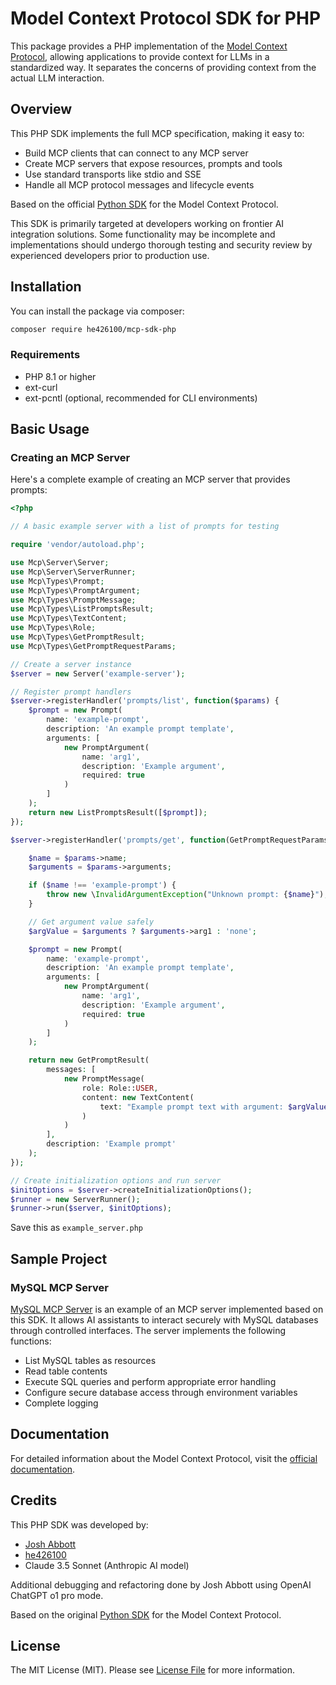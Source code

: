 # Model Context Protocol SDK for PHP

This package provides a PHP implementation of the [Model Context Protocol](https://modelcontextprotocol.io), allowing applications to provide context for LLMs in a standardized way. It separates the concerns of providing context from the actual LLM interaction.

## Overview

This PHP SDK implements the full MCP specification, making it easy to:
* Build MCP clients that can connect to any MCP server
* Create MCP servers that expose resources, prompts and tools
* Use standard transports like stdio and SSE
* Handle all MCP protocol messages and lifecycle events

Based on the official [Python SDK](https://github.com/modelcontextprotocol/python-sdk) for the Model Context Protocol.

This SDK is primarily targeted at developers working on frontier AI integration solutions. Some functionality may be incomplete and implementations should undergo thorough testing and security review by experienced developers prior to production use.

## Installation

You can install the package via composer:

```bash
composer require he426100/mcp-sdk-php
```

### Requirements
* PHP 8.1 or higher
* ext-curl
* ext-pcntl (optional, recommended for CLI environments)

## Basic Usage

### Creating an MCP Server

Here's a complete example of creating an MCP server that provides prompts:

```php
<?php

// A basic example server with a list of prompts for testing

require 'vendor/autoload.php';

use Mcp\Server\Server;
use Mcp\Server\ServerRunner;
use Mcp\Types\Prompt;
use Mcp\Types\PromptArgument;
use Mcp\Types\PromptMessage;
use Mcp\Types\ListPromptsResult;
use Mcp\Types\TextContent;
use Mcp\Types\Role;
use Mcp\Types\GetPromptResult;
use Mcp\Types\GetPromptRequestParams;

// Create a server instance
$server = new Server('example-server');

// Register prompt handlers
$server->registerHandler('prompts/list', function($params) {
    $prompt = new Prompt(
        name: 'example-prompt',
        description: 'An example prompt template',
        arguments: [
            new PromptArgument(
                name: 'arg1',
                description: 'Example argument',
                required: true
            )
        ]
    );
    return new ListPromptsResult([$prompt]);
});

$server->registerHandler('prompts/get', function(GetPromptRequestParams $params) {

    $name = $params->name;
    $arguments = $params->arguments;

    if ($name !== 'example-prompt') {
        throw new \InvalidArgumentException("Unknown prompt: {$name}");
    }

    // Get argument value safely
    $argValue = $arguments ? $arguments->arg1 : 'none';

    $prompt = new Prompt(
        name: 'example-prompt',
        description: 'An example prompt template',
        arguments: [
            new PromptArgument(
                name: 'arg1',
                description: 'Example argument',
                required: true
            )
        ]
    );

    return new GetPromptResult(
        messages: [
            new PromptMessage(
                role: Role::USER,
                content: new TextContent(
                    text: "Example prompt text with argument: $argValue"
                )
            )
        ],
        description: 'Example prompt'
    );
});

// Create initialization options and run server
$initOptions = $server->createInitializationOptions();
$runner = new ServerRunner();
$runner->run($server, $initOptions);
```

Save this as `example_server.php`

## Sample Project

### MySQL MCP Server

[MySQL MCP Server](https://github.com/he426100/mysql-mcp-server) is an example of an MCP server implemented based on this SDK. It allows AI assistants to interact securely with MySQL databases through controlled interfaces. The server implements the following functions:

- List MySQL tables as resources
- Read table contents
- Execute SQL queries and perform appropriate error handling
- Configure secure database access through environment variables
- Complete logging


## Documentation

For detailed information about the Model Context Protocol, visit the [official documentation](https://modelcontextprotocol.io).

## Credits

This PHP SDK was developed by:
- [Josh Abbott](https://joshabbott.com)
- [he426100](https://github.com/he426100)
- Claude 3.5 Sonnet (Anthropic AI model)

Additional debugging and refactoring done by Josh Abbott using OpenAI ChatGPT o1 pro mode.

Based on the original [Python SDK](https://github.com/modelcontextprotocol/python-sdk) for the Model Context Protocol.

## License

The MIT License (MIT). Please see [License File](LICENSE) for more information.
